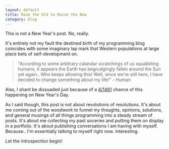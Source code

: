 ```yaml
---
layout: default
title: Raze the Old to Raise the New
category: blog
---
```


This is not a New Year's post. No, really.

It's entirely not my fault the destined birth of my programming blog coincides with some imaginary lap mark that Western populations at large place bets of self-development on.

> "According to some arbitrary calandar scratchings of us squabbling humans, it appears the Earth has begrudgingly fallen around the Sun yet again.. Who keeps allowing this! Well, since we're still here, I have decided to change something about my life!" - Human

Alas, I shant be dissuaded just because of a [4/1461](https://en.wikipedia.org/wiki/February_29) chance of this happening on New Year's Day.

As I said though, this post is not about revolutions of resolutions. It's about me coming out of the woodwork to funnel my thoughts, opinions, solutions, and general musings of all things programming into a steady stream of posts. It's about me collecting my past soceries and putting them on display in a portfolio. It's about publishing conversations I am having with myself. Because.. I'm essentially talking to myself right now. Interesting.

Let the introspection begin!
